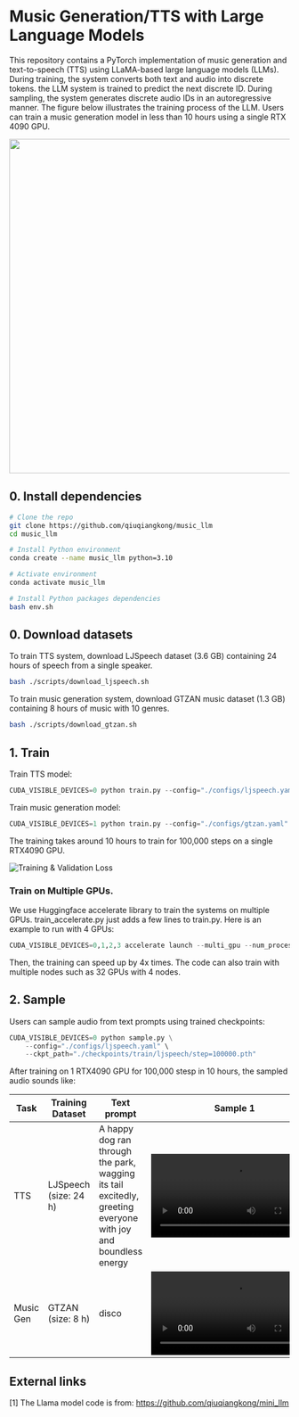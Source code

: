 # Music Generation/TTS with Large Language Models

This repository contains a PyTorch implementation of music generation and text-to-speech (TTS) using LLaMA-based large language models (LLMs). During training, the system converts both text and audio into discrete tokens. the LLM system is trained to predict the next discrete ID. During sampling, the system generates discrete audio IDs in an autoregressive manner. The figure below illustrates the training process of the LLM. Users can train a music generation model in less than 10 hours using a single RTX 4090 GPU.

<img src="./assets/llm.png" width="600">

## 0. Install dependencies

```bash
# Clone the repo
git clone https://github.com/qiuqiangkong/music_llm
cd music_llm

# Install Python environment
conda create --name music_llm python=3.10

# Activate environment
conda activate music_llm

# Install Python packages dependencies
bash env.sh
```

## 0. Download datasets

To train TTS system, download LJSpeech dataset (3.6 GB) containing 24 hours of speech from a single speaker.

```bash
bash ./scripts/download_ljspeech.sh
```

To train music generation system, download GTZAN music dataset (1.3 GB) containing 8 hours of music with 10 genres.

```bash
bash ./scripts/download_gtzan.sh
```

## 1. Train

Train TTS model:

```python
CUDA_VISIBLE_DEVICES=0 python train.py --config="./configs/ljspeech.yaml"
```

Train music generation model:

```python
CUDA_VISIBLE_DEVICES=1 python train.py --config="./configs/gtzan.yaml"
```

The training takes around 10 hours to train for 100,000 steps on a single RTX4090 GPU.

![Training & Validation Loss](assets/result_loss.png)

### Train on Multiple GPUs.

We use Huggingface accelerate library to train the systems on multiple GPUs. train_accelerate.py just adds a few lines to train.py. Here is an example to run with 4 GPUs:

```python
CUDA_VISIBLE_DEVICES=0,1,2,3 accelerate launch --multi_gpu --num_processes 4 train_accelerate.py --config="./configs/ljspeech.yaml"
```

Then, the training can speed up by 4x times. The code can also train with multiple nodes such as 32 GPUs with 4 nodes.

## 2. Sample

Users can sample audio from text prompts using trained checkpoints:

```python
CUDA_VISIBLE_DEVICES=0 python sample.py \
	--config="./configs/ljspeech.yaml" \
	--ckpt_path="./checkpoints/train/ljspeech/step=100000.pth"
```

After training on 1 RTX4090 GPU for 100,000 stesp in 10 hours, the sampled audio sounds like:


| Task       | Training Dataset      | Text prompt                                                                                                   | Sample 1                                                                                      | Sample 2                                                                                                                                                                                                                                                                                                  |
|------------|-----------------------|---------------------------------------------------------------------------------------------------------------|-----------------------------------------------------------------------------------------------|-----------------------------------------------------------------------------------------------|
| TTS        | LJSpeech (size: 24 h) | A happy dog ran through the park, wagging its tail excitedly, greeting everyone with joy and boundless energy | <video src="https://github.com/user-attachments/assets/d0adf51d-c24e-48c4-bafa-3d6502aed1a5"> | <video src="https://github.com/user-attachments/assets/63b970bc-192d-45d5-84aa-e26313bf9d28"> |
| Music Gen  | GTZAN (size: 8 h)     | disco                                                                                                       | <video src="https://github.com/user-attachments/assets/575ef8b0-fa88-4843-a45a-9cdf3d62efa6"> | <video src="https://github.com/user-attachments/assets/f5215af1-c2db-43ad-9944-10c528711106"> |


## External links

[1] The Llama model code is from: https://github.com/qiuqiangkong/mini_llm